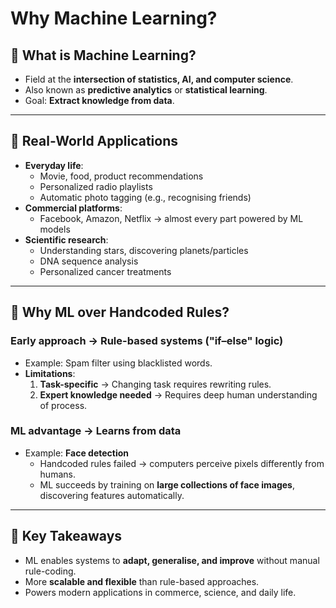 # Why Machine Learning?

## 🔹 What is Machine Learning?
- Field at the **intersection of statistics, AI, and computer science**.  
- Also known as **predictive analytics** or **statistical learning**.  
- Goal: **Extract knowledge from data**.  

---

## 🔹 Real-World Applications
- **Everyday life**:
  - Movie, food, product recommendations  
  - Personalized radio playlists  
  - Automatic photo tagging (e.g., recognising friends)  
- **Commercial platforms**:
  - Facebook, Amazon, Netflix → almost every part powered by ML models  
- **Scientific research**:
  - Understanding stars, discovering planets/particles  
  - DNA sequence analysis  
  - Personalized cancer treatments  

---

## 🔹 Why ML over Handcoded Rules?
### Early approach → Rule-based systems ("if–else" logic)
- Example: Spam filter using blacklisted words.  
- **Limitations**:
  1. **Task-specific** → Changing task requires rewriting rules.  
  2. **Expert knowledge needed** → Requires deep human understanding of process.  

### ML advantage → Learns from data
- Example: **Face detection**  
  - Handcoded rules failed → computers perceive pixels differently from humans.  
  - ML succeeds by training on **large collections of face images**, discovering features automatically.  

---

## 🔹 Key Takeaways
- ML enables systems to **adapt, generalise, and improve** without manual rule-coding.  
- More **scalable and flexible** than rule-based approaches.  
- Powers modern applications in commerce, science, and daily life.  

